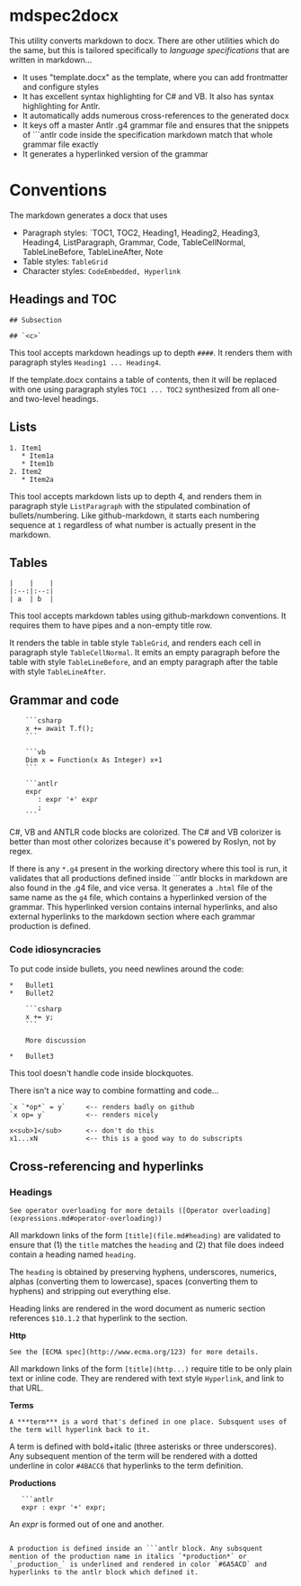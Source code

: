 mdspec2docx
===========

This utility converts markdown to docx. There are other utilities which do the same, but this is tailored specifically to *language specifications* that are written in markdown...

* It uses "template.docx" as the template, where you can add frontmatter and configure styles
* It has excellent syntax highlighting for C# and VB. It also has syntax highlighting for Antlr.
* It automatically adds numerous cross-references to the generated docx
* It keys off a master Antlr .g4 grammar file and ensures that the snippets of ```antlr code inside the specification markdown match that whole grammar file exactly
* It generates a hyperlinked version of the grammar


# Conventions

The markdown generates a docx that uses
* Paragraph styles: `TOC1, TOC2, Heading1, Heading2, Heading3, Heading4, ListParagraph, Grammar, Code, TableCellNormal, TableLineBefore, TableLineAfter, Note
* Table styles: `TableGrid`
* Character styles: `CodeEmbedded, Hyperlink`

## Headings and TOC

```
## Subsection

## `<c>`
```

This tool accepts markdown headings up to depth `####`. It renders them with paragraph styles `Heading1 ... Heading4`.

If the template.docx contains a table of contents, then it will be replaced with one using paragraph styles `TOC1 ... TOC2` synthesized from all one- and two-level headings.

## Lists

```
1. Item1
   * Item1a
   * Item1b
2. Item2
   * Item2a
```

This tool accepts markdown lists up to depth 4, and renders them in paragraph style `ListParagraph` with the stipulated combination of bullets/numbering. Like github-markdown, it starts each numbering sequence at `1` regardless of what number is actually present in the markdown.

## Tables

```
|    |    |
|:--:|:--:|
| a  | b  |
```

This tool accepts markdown tables using github-markdown conventions. It requires them to have pipes and a non-empty title row.

It renders the table in table style `TableGrid`, and renders each cell in paragraph style `TableCellNormal`. It emits an empty paragraph before the table with style `TableLineBefore`, and an empty paragraph after the table with style `TableLineAfter`.


## Grammar and code

```
    ```csharp
	x += await T.f();
	```

	```vb
	Dim x = Function(x As Integer) x+1
	```

	```antlr
	expr
	   : expr '+' expr
	   ;
	```
```

C#, VB and ANTLR code blocks are colorized. The C# and VB colorizer is better than most other colorizes because it's powered by Roslyn, not by regex.

If there is any `*.g4` present in the working directory where this tool is run, it validates that all productions defined inside ```antlr blocks in markdown are also found in the .g4 file, and vice versa. It generates a `.html` file of the same name as the `g4` file, which contains a hyperlinked version of the grammar. This hyperlinked version contains internal hyperlinks, and also external hyperlinks to the markdown section where each grammar production is defined.

### Code idiosyncracies

To put code inside bullets, you need newlines around the code:
```
*   Bullet1
*   Bullet2

    ```csharp
    x += y;
    ```

    More discussion

*   Bullet3
```

This tool doesn't handle code inside blockquotes.

There isn't a nice way to combine formatting and code...
```
`x `*op*` = y`     <-- renders badly on github
`x op= y`          <-- renders nicely

x<sub>1</sub>      <-- don't do this
x1...xN            <-- this is a good way to do subscripts
```




## Cross-referencing and hyperlinks

### Headings

```
See operator overloading for more details ([Operator overloading](expressions.md#operator-overloading))
```

All markdown links of the form `[title](file.md#heading)` are validated to ensure that (1) the `title` matches the `heading` and (2) that file does indeed contain a heading named `heading`.

The `heading` is obtained by preserving hyphens, underscores, numerics, alphas (converting them to lowercase), spaces (converting them to hyphens) and stripping out everything else.

Heading links are rendered in the word document as numeric section references `$10.1.2` that hyperlink to the section.

__Http__

```
See the [ECMA spec](http://www.ecma.org/123) for more details.
```

All markdown links of the form `[title](http...)` require title to be only plain text or inline code. They are rendered with text style `Hyperlink`, and link to that URL.

__Terms__

```
A ***term*** is a word that's defined in one place. Subsquent uses of the term will hyperlink back to it.
```

A term is defined with bold+italic (three asterisks or three underscores). Any subsequent mention of the term will be rendered with a dotted underline in color `#4BACC6` that hyperlinks to the term definition.

__Productions__

```
   ```antlr
   expr : expr '+' expr;
   ```

   An *expr* is formed out of one and another.
```

A production is defined inside an ```antlr block. Any subsquent mention of the production name in italics `*production*` or `_production_` is underlined and rendered in color `#6A5ACD` and hyperlinks to the antlr block which defined it.





